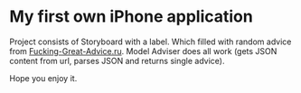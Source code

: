 # My first own iPhone application

Project consists of Storyboard with a label. Which filled with random advice from [Fucking-Great-Advice.ru](http://fucking-great-advice.ru). Model Adviser does all work (gets JSON content from url, parses JSON and returns single advice).

Hope you enjoy it.